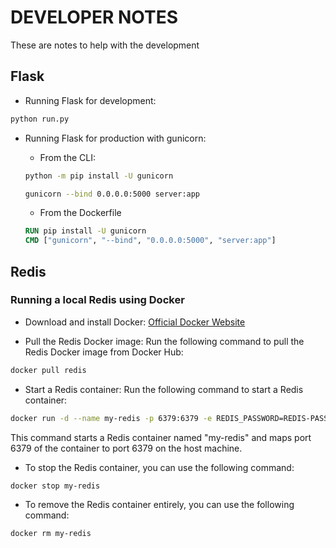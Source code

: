 # DEVELOPER NOTES

These are notes to help with the development

## Flask

- Running Flask for development:

```bash
python run.py
```

- Running Flask for production with gunicorn:

  - From the CLI:

  ```bash
  python -m pip install -U gunicorn
  ```

  ```bash
  gunicorn --bind 0.0.0.0:5000 server:app
  ```

  - From the Dockerfile

  ```Dockerfile
  RUN pip install -U gunicorn
  CMD ["gunicorn", "--bind", "0.0.0.0:5000", "server:app"]
  ```

## Redis

### Running a local Redis using Docker

- Download and install Docker: [Official Docker Website](https://www.docker.com/products/docker-desktop/)

- Pull the Redis Docker image: Run the following command to pull the Redis Docker image from Docker Hub:

```bash
docker pull redis
```

- Start a Redis container: Run the following command to start a Redis container:

```bash
docker run -d --name my-redis -p 6379:6379 -e REDIS_PASSWORD=REDIS-PASSWORD redis
```

This command starts a Redis container named "my-redis" and maps port 6379 of the container to port 6379 on the host machine.

- To stop the Redis container, you can use the following command:

```bash
docker stop my-redis
```

- To remove the Redis container entirely, you can use the following command:

```bash
docker rm my-redis
```

